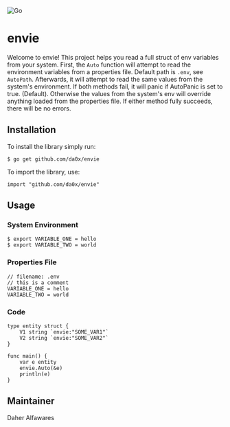 ![Go](https://github.com/da0x/envie/workflows/Go/badge.svg?branch=main)
# envie
Welcome to envie! This project helps you read a full struct of env variables
from your system. First, the `Auto` function will attempt to read the environment
variables from a properties file. Default path is `.env`, see `AutoPath`.
Afterwards, it will attempt to read the same values from the system's
environment.
If both methods fail, it will panic if AutoPanic is set to true. (Default).
Otherwise the values from the system's env will override anything loaded
from the properties file. If either method fully succeeds, there will be no
errors.
## Installation
To install the library simply run:
```
$ go get github.com/da0x/envie
```
To import the library, use:
```
import "github.com/da0x/envie"
```
## Usage
### System Environment
```
$ export VARIABLE_ONE = hello
$ export VARIABLE_TWO = world
```
### Properties File
```
// filename: .env
// this is a comment
VARIABLE_ONE = hello
VARIABLE_TWO = world
```
### Code
```
type entity struct {
	V1 string `envie:"SOME_VAR1"`
	V2 string `envie:"SOME_VAR2"`
}

func main() {
	var e entity
    envie.Auto(&e)
    println(e)
}
```
## Maintainer
Daher Alfawares
